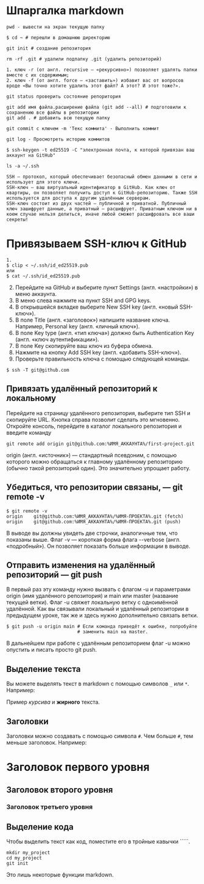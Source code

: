 # Шпаргалка markdown

```
pwd - вывести на экран текущую папку
```

```
$ cd ~ # перешли в домашнюю директорию
```


```
git init # создание репозитория

rm -rf .git # удалили подпапку .git (удалить репозиторий)
``` 

    1. ключ -r (от англ. recursive — «рекурсивно») позволяет удалять папки вместе с их содержимым;
    2. ключ -f (от англ. force — «заставить») избавит вас от вопросов вроде «Вы точно хотите удалить этот файл? А этот? И этот тоже?».


```
git status проверить состояние репоритория
```



```
git add имя файла.расширение файла (git add --all) # подготовили к сохранению все файлы в репозитории
git add . # добавить всю текущую папку
```


```
git commit с ключем -m 'Текс коммита' - Выполнить коммит 
```

```
git log - Просмотреть историю коммитов
```

```
$ ssh-keygen -t ed25519 -C "электронная почта, к которой привязан ваш аккаунт на GitHub"
```

```
ls -a ~/.ssh
```


    SSH — протокол, который обеспечивает безопасный обмен данными в сети и использует для этого ключи.
    SSH-ключ — ваш виртуальный идентификатор в GitHub. Как ключ от квартиры, он позволяет получить доступ к GitHub-репозиторию. Также SSH используется для доступа к другим удалённым серверам.
    SSH-ключ состоит из двух частей — публичной и приватной. Публичный ключ зашифрует данные, а приватный — расшифрует. Приватным ключом ни в коем случае нельзя делиться, иначе любой сможет расшифровать все ваши секреты!

# Привязываем SSH-ключ к GitHub
```
1.
$ clip < ~/.ssh/id_ed25519.pub
или
$ cat ~/.ssh/id_ed25519.pub
```
2. Перейдите на GitHub и выберите пункт Settings (англ. «настройки») в меню аккаунта.
3. В меню слева нажмите на пункт SSH and GPG keys.
4. В открывшейся вкладке выберите New SSH key (англ. «новый SSH-ключ»).
5. В поле Title (англ. «заголовок») напишите название ключа. Например, Personal key (англ. «личный ключ»).
6. В поле Key type (англ. «тип ключа») должно быть Authentication Key (англ. «ключ аутентификации»).
7. В поле Key скопируйте ваш ключ из буфера обмена.
8. Нажмите на кнопку Add SSH key (англ. «добавить SSH-ключ»).
9. Проверьте правильность ключа с помощью следующей команды.
```
$ ssh -T git@github.com
```

## Привязать удалённый репозиторий к локальному
Перейдите на страницу удалённого репозитория, выберите тип SSH и скопируйте URL. Кнопка справа позволит сделать это мгновенно.
Откройте консоль, перейдите в каталог локального репозитория и введите команду
```
git remote add origin git@github.com:%ИМЯ_АККАУНТА%/first-project.git
```

origin (англ. «источник») — стандартный псевдоним, с помощью которого можно обращаться к главному удалённому репозиторию (обычно такой репозиторий один). Это значительно упрощает работу.

## Убедиться, что репозитории связаны, — git remote -v

```
$ git remote -v
origin    git@github.com:%ИМЯ_АККАУНТА%/%ИМЯ-ПРОЕКТА%.git (fetch)
origin    git@github.com:%ИМЯ_АККАУНТА%/%ИМЯ-ПРОЕКТА%.git (push)
```
В выводе вы должны увидеть две строчки, аналогичные тем, что показаны выше.
Флаг -v — короткая форма флага --verbose (англ. «подробный»). Он позволяет показать больше информации в выводе.


## Отправить изменения на удалённый репозиторий — git push

В первый раз эту команду нужно вызвать с флагом -u и параметрами origin (имя удалённого репозитория) и main или master (название текущей ветки). Флаг -u свяжет локальную ветку с одноимённой удалённой. Как вы связывали локальный и удалённый репозитории в предыдущем уроке, так же и здесь нужно дополнительно связать ветки.

```
$ git push -u origin main # Если команда приведёт к ошибке, попробуйте 
                          # заменить main на master.
```

В дальнейшем при работе с удалённым репозиторием флаг -u можно опустить и писать просто git push.





## Выделение текста

Вы можете выделять текст в markdown с помощью символов `_` или `*`. Например:

Пример _курсива_ и **жирного** текста.

## Заголовки

Заголовки можно создавать с помощью символа `#`. Чем больше `#`, тем меньше заголовок. Например:

# Заголовок первого уровня
## Заголовок второго уровня
### Заголовок третьего уровня

## Выделение кода

Чтобы выделить текст как код, поместите его в тройные кавычки `````. 

```
mkdir my_project
cd my_project
git init
```
Это лишь некоторые функции markdown.